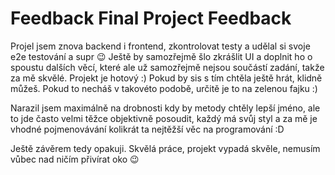 # Feedback Final Project Feedback

Projel jsem znova backend i frontend, zkontrolovat testy a udělal si svoje e2e testování a supr :wink:
Ještě by samozřejmě šlo zkrášlit UI a doplnit ho o spoustu dalších věcí, které ale už samozřejmě nejsou součástí zadání, takže za mě skvělé. Projekt je hotový :)
Pokud by sis s tím chtěla ještě hrát, klidně můžeš. Pokud to necháš v takovéto podobě, určitě je to na zelenou fajku :)

Narazil jsem maximálně na drobnosti kdy by metody chtěly lepší jméno, ale to jde často velmi těžce objektivně posoudit, každý má svůj styl a za mě je vhodné pojmenovávání kolikrát ta nejtěžší věc na programování :D

Ještě závěrem tedy opakuji. Skvělá práce, projekt vypadá skvěle, nemusím vůbec nad ničím přivírat oko :wink:
